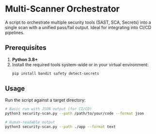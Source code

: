 # Multi-Scanner Orchestrator

A script to orchestrate multiple security tools (SAST, SCA, Secrets) into a single scan with a unified pass/fail output. Ideal for integrating into CI/CD pipelines.

## Prerequisites

1. **Python 3.8+**
2. Install the required tools system-wide or in your virtual environment:
    ```bash
    pip install bandit safety detect-secrets
    ```

## Usage

Run the script against a target directory:

```bash
# Basic run with JSON output (for CI/CD)
python3 security-scan.py --path /path/to/your/code --format json

# Human-readable output
python3 security-scan.py --path ./app --format text